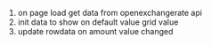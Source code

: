 1. on page load get data from openexchangerate api
2. init data to show on default value grid value
3. update rowdata on amount value changed